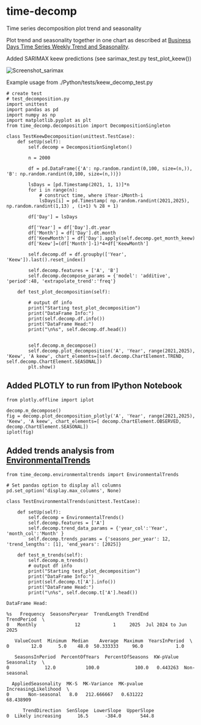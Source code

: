 # time-decomp
Time series decomposition plot trend and seasonality

Plot trend and seasonality together in one chart as described at [Business Days Time Series Weekly Trend and Seasonality](https://www.mdpi.com/2673-4591/5/1/26).

Added SARIMAX keew predictions (see sarimax_test.py test_plot_keew())

![Screenshot_sarimax](https://github.com/user-attachments/assets/82bc5dd1-116a-4862-ae76-e1bf38444325)

Example usage from ./Python/tests/keew_decomp_test.py

```
# create test
# test_decomposition.py
import unittest
import pandas as pd
import numpy as np
import matplotlib.pyplot as plt
from time_decomp.decomposition import DecompositionSingleton

class TestKeewDecomposition(unittest.TestCase):
    def setUp(self):
        self.decomp = DecompositionSingleton()

        n = 2000

        df = pd.DataFrame({'A': np.random.randint(0,100, size=(n,)), 'B': np.random.randint(0,100, size=(n,))})

        lsDays = [pd.Timestamp(2021, 1, 1)]*n
        for i in range(n):
            # construct time, where iYear-iMonth-i
            lsDays[i] = pd.Timestamp( np.random.randint(2021,2025), np.random.randint(1,13) , (i+1) % 28 + 1)    

        df['Day'] = lsDays

        df['Year'] = df['Day'].dt.year
        df['Month'] = df['Day'].dt.month
        df['KeewMonth'] = df['Day'].apply(self.decomp.get_month_keew)
        df['Keew']=(df['Month']-1)*4+df['KeewMonth']

        self.decomp.df = df.groupby(['Year', 'Keew']).last().reset_index()
        
        self.decomp.features = ['A', 'B']
        self.decomp.decompose_params = {'model': 'additive', 'period':48, 'extrapolate_trend':'freq'}        

    def test_plot_decomposition(self):

        # output df info
        print("Starting test_plot_decomposition")
        print("DataFrame Info:")
        print(self.decomp.df.info())
        print("DataFrame Head:")
        print("\n%s", self.decomp.df.head())

    
        self.decomp.m_decompose()
        self.decomp.plot_decomposition('A', 'Year', range(2021,2025), 'Keew', 'A keew', chart_elements=[self.decomp.ChartElement.TREND, self.decomp.ChartElement.SEASONAL])
        plt.show()

```

## Added PLOTLY to run from IPython Notebook

```
from plotly.offline import iplot

decomp.m_decompose()
fig = decomp.plot_decomposition_plotly('A', 'Year', range(2021,2025), 'Keew', 'A keew', chart_elements=[ decomp.ChartElement.OBSERVED, decomp.ChartElement.SEASONAL])
iplot(fig)
```

## Added trends analysis from [EnvironmentalTrends](https://github.com/kurtvanness/EnvironmentalTrends)

```
from time_decomp.environmentaltrends import EnvironmentalTrends

# Set pandas option to display all columns
pd.set_option('display.max_columns', None)

class TestEnvironmentalTrends(unittest.TestCase):

    def setUp(self):
        self.decomp = EnvironmentalTrends()
        self.decomp.features = ['A']
        self.decomp.trend_data_params = {'year_col':'Year', 'month_col':'Month' }
        self.decomp.trends_params = {'seasons_per_year': 12, 'trend_lengths': [1], 'end_years': [2025]}

    def test_m_trends(self):
        self.decomp.m_trends()
        # output df info
        print("Starting test_plot_decomposition")
        print("DataFrame Info:")
        print(self.decomp.t['A'].info())
        print("DataFrame Head:")
        print("\n%s", self.decomp.t['A'].head())
```

```
DataFrame Head:

%s   Frequency  SeasonsPeryear  TrendLength TrendEnd           TrendPeriod  \
0   Monthly              12            1     2025  Jul 2024 to Jun 2025   

   ValueCount  Minimum  Median    Average  Maximum  YearsInPeriod  \
0        12.0      5.0    48.0  50.333333     96.0            1.0   

   SeasonsInPeriod  PercentOfYears  PercentOfSeasons  KW-pValue   Seasonality  \
0             12.0           100.0             100.0   0.443263  Non-seasonal   

  AppliedSeasonality  MK-S  MK-Variance  MK-pvalue  IncreasingLikelihood  \
0       Non-seasonal   8.0   212.666667   0.631222             68.438909   

      TrendDirection  SenSlope  LowerSlope  UpperSlope  
0  Likely increasing      16.5      -384.0       544.8 
```
